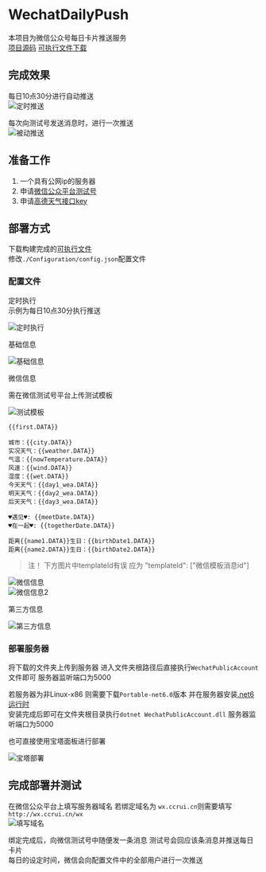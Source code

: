 # WechatDailyPush

本项目为微信公众号每日卡片推送服务  
[项目源码](https://github.com/cr-zhichen/WechatDailyPush) [可执行文件下载](https://github.com/cr-zhichen/WechatDailyPush/releases)  

## 完成效果

每日10点30分进行自动推送  
![定时推送](https://img-cdn.ccrui.cn/2022/08/27/WechatIMG14.jpg)  

每次向测试号发送消息时，进行一次推送  
![被动推送](https://img-cdn.ccrui.cn/2022/08/27/WechatIMG15.jpg)  

## 准备工作

1. 一个具有公网ip的服务器
2. 申请[微信公众平台测试号](https://mp.weixin.qq.com/debug/cgi-bin/sandbox?t=sandbox/login)  
3. 申请[高德天气接口key](https://lbs.amap.com/dev/key/app)  

## 部署方式

下载构建完成的[可执行文件](https://github.com/cr-zhichen/WechatDailyPush/releases)  
修改`./Configuration/config.json`配置文件  

### 配置文件

定时执行  
示例为每日10点30分执行推送

![定时执行](https://img-cdn.ccrui.cn/2022/08/27/pJaVYW.png)  

基础信息  

![基础信息](https://img-cdn.ccrui.cn/2022/08/27/Hgfuih.png)  

微信信息  

需在微信测试号平台上传测试模板  

![测试模板](https://img-cdn.ccrui.cn/2022/08/27/Jamk4d.png)  

```
{{first.DATA}}

城市：{{city.DATA}}
实况天气：{{weather.DATA}}
气温：{{nowTemperature.DATA}}
风速：{{wind.DATA}}
湿度：{{wet.DATA}}
今天天气：{{day1_wea.DATA}}
明天天气：{{day2_wea.DATA}}
后天天气：{{day3_wea.DATA}}

♥遇见♥: {{meetDate.DATA}}
♥在一起♥: {{togetherDate.DATA}}

距离{{name1.DATA}}生日：{{birthDate1.DATA}}
距离{{name2.DATA}}生日：{{birthDate2.DATA}}
```

> 注！ 下方图片中templateId有误 应为 "templateId": ["微信模板消息id"]

![微信信息](https://img-cdn.ccrui.cn/2022/08/27/urhRDg.png)  
![微信信息2](https://img-cdn.ccrui.cn/2022/08/27/FtPcC6.png)  

第三方信息

![第三方信息](https://img-cdn.ccrui.cn/2022/08/27/Sqtrkk.png)  

### 部署服务器

将下载的文件夹上传到服务器 进入文件夹根路径后直接执行`WechatPublicAccount`文件即可 服务器监听端口为5000

若服务器为非Linux-x86 则需要下载`Portable-net6.0`版本 并在服务器安装[.net6运行时](https://dotnet.microsoft.com/zh-cn/download)  
安装完成后即可在文件夹根目录执行`dotnet WechatPublicAccount.dll` 服务器监听端口为5000  

也可直接使用宝塔面板进行部署  

![宝塔部署](https://img-cdn.ccrui.cn/2022/08/27/wi4oJp.png)  

## 完成部署并测试

在微信公众平台上填写服务器域名 若绑定域名为 `wx.ccrui.cn`则需要填写`http://wx.ccrui.cn/wx`  
![填写域名](https://img-cdn.ccrui.cn/2022/08/27/mAVNPu.png)  

绑定完成后，向微信测试号中随便发一条消息 测试号会回应该条消息并推送每日卡片  
每日的设定时间，微信会向配置文件中的全部用户进行一次推送  
